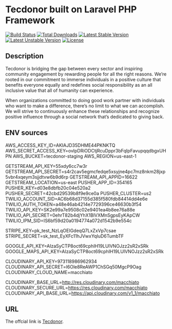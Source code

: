 # Tecdonor built on Laravel PHP Framework

[![Build Status](https://travis-ci.org/laravel/framework.svg)](https://travis-ci.org/laravel/framework)
[![Total Downloads](https://poser.pugx.org/laravel/framework/d/total.svg)](https://packagist.org/packages/laravel/framework)
[![Latest Stable Version](https://poser.pugx.org/laravel/framework/v/stable.svg)](https://packagist.org/packages/laravel/framework)
[![Latest Unstable Version](https://poser.pugx.org/laravel/framework/v/unstable.svg)](https://packagist.org/packages/laravel/framework)
[![License](https://poser.pugx.org/laravel/framework/license.svg)](https://packagist.org/packages/laravel/framework)

## Description

Tecdonor is bridging the gap between every sector and inspiring community engagement by rewarding people for all the right reasons. We’re rooted in our commitment to immerse individuals in a positive culture that benefits everyone equally and redefines social responsibility as an all inclusive value that all of humanity can experience.

When organizations committed to doing good work partner with individuals who want to make a difference, there’s no limit to what we can accomplish. We will strive to continuously enhance these relationships and recognize positive influence through a social network that’s dedicated to giving back.

## ENV sources
AWS_ACCESS_KEY_ID=AKIAJD35DHME44PKNKTQ
AWS_SECRET_ACCESS_KEY=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
AWS_BUCKET=tecdonor-staging
AWS_REGION=us-east-1

GETSTREAM_API_KEY=55xdy6cc7w3r
GETSTREAM_API_SECRET=s4r2cav5egmcfedqe5xsyjne4pc7mz8nkm28jxp5vbr4xqeym3sjjdtvw6b9d6rp
GETSTREAM_API_APPID=16622
GETSTREAM_LOCATION=us-east
PUSHER_APP_ID=354165
PUSHER_KEY=d03e8dbfb20c04e520a2
PUSHER_SECRET=42cbd29539b8f9e9ce0a
PUSHER_CLUSTER=us2
TWILIO_ACCOUNT_SID=AC6b68d37155d385f580fdb84414dd4e6e
TWILIO_AUTH_TOKEN=a48e46ab4214e7729396ce46630b3f54
TWILIO_API_KEY=SK2e99a7e9508c02e9401ea4b8ee76a88e
TWILIO_API_SECRET=0ehrT82b4djYhX1BlVXMnSgpsEyKApCW
TWILIO_IPM_SID=IS6bf59d20a0194774a072d1542b9e554c

STRIPE_KEY=pk_test_NzLqOEIGdeqQ7LxZxVp7csae
STRIPE_SECRET=sk_test_EyXFc11hJVwxYqIuD6TumbTF

GOOGLE_API_KEY=AIzaSyCTP8oct69cphIH19LUlVNOJzz2sR2xSRk
GOOGLE_MAPS_API_KEY=AIzaSyCTP8oct69cphIH19LUlVNOJzz2sR2xSRk

CLOUDINARY_API_KEY=973118986962934
CLOUDINARY_API_SECRET=l6Ole8ReAWP1ChSGq50MgcP9Oag
CLOUDINARY_CLOUD_NAME=macchiato

CLOUDINARY_BASE_URL=http://res.cloudinary.com/macchiato
CLOUDINARY_SECURE_URL=https://res.cloudinary.com/macchiato
CLOUDINARY_API_BASE_URL=https://api.cloudinary.com/v1_1/macchiato


## URL

The offcial link is [Tecdonor](http://tecdonor.com).

